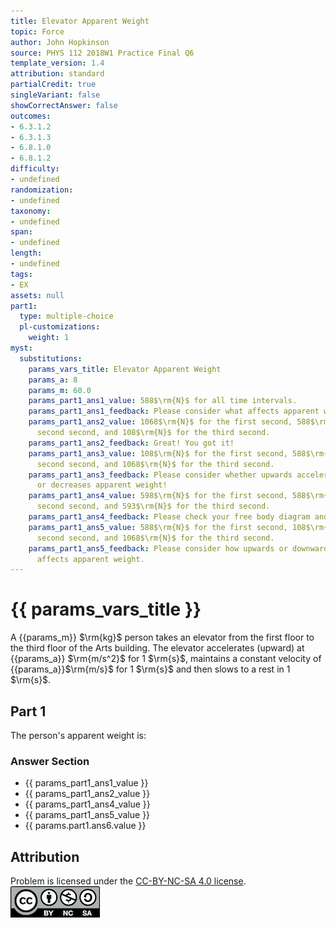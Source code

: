 ```yaml
---
title: Elevator Apparent Weight
topic: Force
author: John Hopkinson
source: PHYS 112 2018W1 Practice Final Q6
template_version: 1.4
attribution: standard
partialCredit: true
singleVariant: false
showCorrectAnswer: false
outcomes:
- 6.3.1.2
- 6.3.1.3
- 6.8.1.0
- 6.8.1.2
difficulty:
- undefined
randomization:
- undefined
taxonomy:
- undefined
span:
- undefined
length:
- undefined
tags:
- EX
assets: null
part1:
  type: multiple-choice
  pl-customizations:
    weight: 1
myst:
  substitutions:
    params_vars_title: Elevator Apparent Weight
    params_a: 8
    params_m: 60.0
    params_part1_ans1_value: 588$\rm{N}$ for all time intervals.
    params_part1_ans1_feedback: Please consider what affects apparent weight.
    params_part1_ans2_value: 1068$\rm{N}$ for the first second, 588$\rm{N}$ for the
      second second, and 108$\rm{N}$ for the third second.
    params_part1_ans2_feedback: Great! You got it!
    params_part1_ans3_value: 108$\rm{N}$ for the first second, 588$\rm{N}$ for the
      second second, and 1068$\rm{N}$ for the third second.
    params_part1_ans3_feedback: Please consider whether upwards acceleration increases
      or decreases apparent weight!
    params_part1_ans4_value: 598$\rm{N}$ for the first second, 588$\rm{N}$ for the
      second second, and 593$\rm{N}$ for the third second.
    params_part1_ans4_feedback: Please check your free body diagram and calculations!
    params_part1_ans5_value: 588$\rm{N}$ for the first second, 108$\rm{N}$ for the
      second second, and 1068$\rm{N}$ for the third second.
    params_part1_ans5_feedback: Please consider how upwards or downwards acceleration
      affects apparent weight.
---
```

# {{ params_vars_title }}
A {{params_m}} $\rm{kg}$ person takes an elevator from the first floor to the third floor of the Arts building. The elevator accelerates (upward) at {{params_a}} $\rm{m/s^2}$ for 1 $\rm{s}$, maintains a constant velocity of {{params_a}}$\rm{m/s}$ for 1 $\rm{s}$ and then slows to a rest in 1 $\rm{s}$.

## Part 1

The person's apparent weight is:

### Answer Section

- {{ params_part1_ans1_value }}
- {{ params_part1_ans2_value }}
- {{ params_part1_ans4_value }}
- {{ params_part1_ans5_value }}
- {{ params.part1.ans6.value }}

## Attribution

Problem is licensed under the [CC-BY-NC-SA 4.0 license](https://creativecommons.org/licenses/by-nc-sa/4.0/).<br> ![The Creative Commons 4.0 license requiring attribution-BY, non-commercial-NC, and share-alike-SA license.](https://raw.githubusercontent.com/firasm/bits/master/by-nc-sa.png)